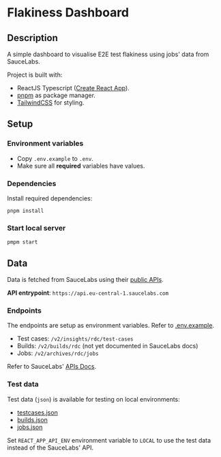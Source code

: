 # Flakiness Dashboard
## **Description**
A simple dashboard to visualise E2E test flakiness using jobs' data from SauceLabs.

Project is built with:
- ReactJS Typescript ([Create React App](https://create-react-app.dev/)).
- [pnpm](https://pnpm.io/) as package manager.
- [TailwindCSS](https://tailwindcss.com/) for styling.

## **Setup**
### **Environment variables** ###

- Copy `.env.example` to `.env`.
- Make sure all **required** variables have values.

### **Dependencies**
Install required dependencies:
```
pnpm install
```
### **Start local server**
```
pmpm start
```

## **Data**
Data is fetched from SauceLabs using their [public APIs](https://docs.saucelabs.com/dev/api/).

**API entrypoint**: `https://api.eu-central-1.saucelabs.com`

### **Endpoints**
The endpoints are setup as environment variables.
Refer to [.env.example](.env.example).

- Test cases: `/v2/insights/rdc/test-cases`
- Builds: `/v2/builds/rdc` (not yet documented in SauceLabs docs)
- Jobs: `/v2/archives/rdc/jobs`

Refer to SauceLabs' [APIs Docs](https://docs.saucelabs.com/dev/api/).

### **Test data**

Test data (`json`) is available for testing on local environments:
- [testcases.json](src/api/testcases.json)
- [builds.json](src/api/builds.json)
- [jobs.json](src/api/jobs.json)

Set `REACT_APP_API_ENV` environment variable to `LOCAL` to use the test data instead of the SauceLabs' API.

